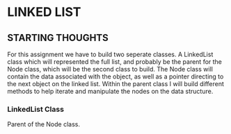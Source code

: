 # LINKED LIST

## STARTING THOUGHTS

For this assignment we have to build two seperate classes.  A LinkedList class which will represented the full list,
and probably be the parent for the Node class, which will be the second class to build.  The Node class will contain the
data associated with the object, as well as a pointer directing to the next object on the linked list.  Within the parent
class I will build different methods to help iterate and manipulate the nodes on the data structure. 

### LinkedList Class

Parent of the Node class. 
